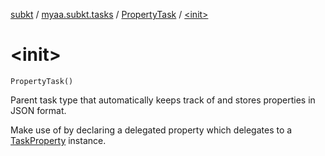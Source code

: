 [subkt](../../index.md) / [myaa.subkt.tasks](../index.md) / [PropertyTask](index.md) / [&lt;init&gt;](./-init-.md)

# &lt;init&gt;

`PropertyTask()`

Parent task type that automatically keeps track of and stores
properties in JSON format.

Make use of by declaring a delegated property which delegates to
a [TaskProperty](-task-property/index.md) instance.


